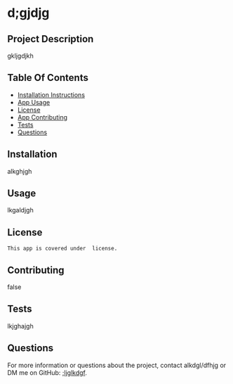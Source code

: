 # d;gjdjg   

  ## Project Description
  gkljgdjkh

  ## Table Of Contents
  - [Installation Instructions](#installation)
  - [App Usage](#usage)
  - [License](#license)
  - [App Contributing](#contributing)
  - [Tests](#tests)
  - [Questions](#questions)
  

  ## Installation
  alkghjgh 

  ## Usage
  lkgaldjgh

  ## License
 
    This app is covered under  license.
    
    

  ## Contributing 
  false

  ## Tests
  lkjghajgh

  ## Questions
  For more information or questions about the project, contact alkdgl/dfhjg or DM me on GitHub: [;ljglkdgf](https://github.com/;ljglkdgf/).

